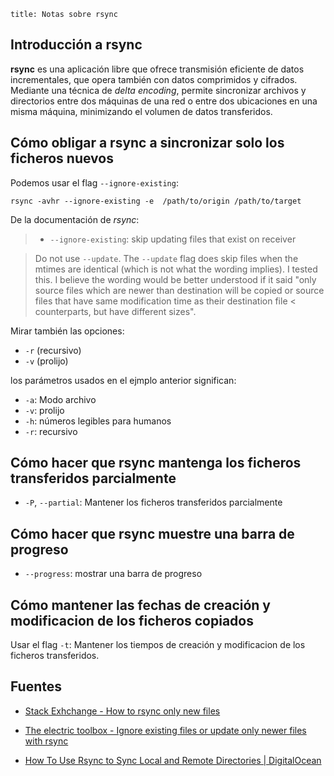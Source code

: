 ```
title: Notas sobre rsync
```

## Introducción a rsync

**rsync** es una aplicación libre que ofrece transmisión eficiente de datos incrementales, que opera también con datos comprimidos y cifrados. Mediante una técnica de _delta encoding_, permite sincronizar archivos y directorios entre dos máquinas de una red o entre dos ubicaciones en una misma máquina, minimizando el volumen de datos transferidos.

## Cómo obligar a rsync a sincronizar solo los ficheros nuevos

Podemos usar el flag `--ignore-existing`:

```shell
rsync -avhr --ignore-existing -e  /path/to/origin /path/to/target
```

De la documentación de _rsync_:

> - `--ignore-existing`: skip updating files that exist on receiver

> Do not use `--update`. The `--update` flag does skip files when the mtimes are identical
> (which is not what the wording implies). I tested this. I believe the wording would be
> better understood if it said "only source files which are newer than destination will be
> copied or source files that have same modification time as their destination file
< counterparts, but have different sizes". 

Mirar también las opciones:

- `-r` (recursivo)
- `-v` (prolijo)

los parámetros usados en el ejmplo anterior significan:

- `-a`: Modo archivo
- `-v`: prolijo
- `-h`: números legibles para humanos
- `-r`: recursivo

## Cómo hacer que rsync mantenga los ficheros transferidos parcialmente

- `-P`, `--partial`: Mantener los ficheros transferidos parcialmente

## Cómo hacer que rsync muestre una barra de progreso

- `--progress`: mostrar una barra de progreso

## Cómo mantener las fechas de creación y modificacion de los ficheros copiados

Usar el flag `-t`: Mantener los tiempos de creación y modificacion de los ficheros transferidos.

## Fuentes

 - [Stack Exhchange - How to rsync only new files](https://unix.stackexchange.com/questions/67539/how-to-rsync-only-new-files)

- [The electric toolbox - Ignore existing files or update only newer files with rsync](https://electrictoolbox.com/rsync-ignore-existing-update-newer/)

 - [How To Use Rsync to Sync Local and Remote Directories  | DigitalOcean](https://www.digitalocean.com/community/tutorials/how-to-use-rsync-to-sync-local-and-remote-directories)
